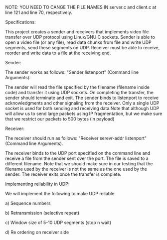 NOTE: YOU NEED TO CANGE THE FILE NAMES IN server.c and client.c at line 121 and line 70, respectively.

Specifications:

This project creates a sender and receivers that implements video file transfer over UDP protocol using Linux/GNU C sockets. Sender is able to open a video file (or any file), read data chunks from file and write UDP segments, send these segments on UDP. Receiver must be able to receive, reorder and write data to a file at the receiving end.

Sender:

The sender works as follows: "Sender listenport" (Command line Arguments).

The sender will read the file specified by the filename (filename inside code) and transfer it using UDP sockets. On completing the transfer, the sender should terminate and exit. The sender binds to listenport to receive acknowledgments and other signaling from the receiver. Only a single UDP socket is used for both sending and receiving data.Note that although UDP will allow us to send large packets using IP fragmentation, but we make sure that we restrict our packets to 500 bytes (in payload)

Receiver:

The receiver should run as follows: "Receiver serevr-addr listenport" (Command line Arguments).

The receiver binds to the UDP port specified on the command line and receive a file from the sender sent over the port. The file is saved to a different filename. Note that we should make sure in our testing that the filename used by the receiver is not the same as the one used by the sender. The receiver exits once the transfer is complete.

Implementing reliability in UDP:

We will implement the following to make UDP reliable:

a) Sequence numbers

b) Retransmission (selective repeat)

c) Window size of 5-10 UDP segments (stop n wait)

d) Re ordering on receiver side 
 
 
